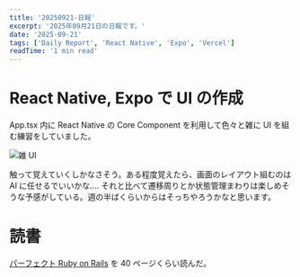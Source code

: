 ```yaml
---
title: '20250921-日報'
excerpt: '2025年09月21日の日報です。'
date: '2025-09-21'
tags: ['Daily Report', 'React Native', 'Expo', 'Vercel']
readTime: '1 min read'
---
```


# React Native, Expo で UI の作成

App.tsx 内に React Native の Core Component を利用して色々と雑に UI を組む練習をしていました。

![雑 UI](/images/blog/2025-09-21-daily/playground.png 'playground')

触って覚えていくしかなさそう。ある程度覚えたら、画面のレイアウト組むのは AI に任せるでいいかな.... それと比べて遷移周りとか状態管理まわりは楽しめそうな予感がしている。週の半ばくらいからはそっちやろうかなと思います。

# 読書

[パーフェクト Ruby on Rails](https://gihyo.jp/book/2020/978-4-297-11462-6) を 40 ページくらい読んだ。
